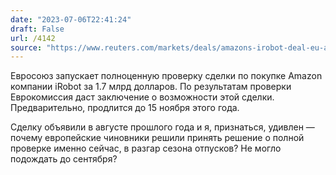 ```yaml
---
date: "2023-07-06T22:41:24"
draft: False
url: /4142
source: "https://www.reuters.com/markets/deals/amazons-irobot-deal-eu-antitrust-crosshairs-2023-07-06/"
---
```


Евросоюз запускает полноценную проверку сделки по покупке Amazon компании iRobot за 1.7 млрд долларов. По результатам проверки Еврокомиссия даст заключение о возможности этой сделки. Предварительно, продлится до 15 ноября этого года.

Сделку объявили в августе прошлого года и я, признаться, удивлен — почему европейские чиновники решили принять решение о полной проверке именно сейчас, в разгар сезона отпусков? Не могло подождать до сентября?
